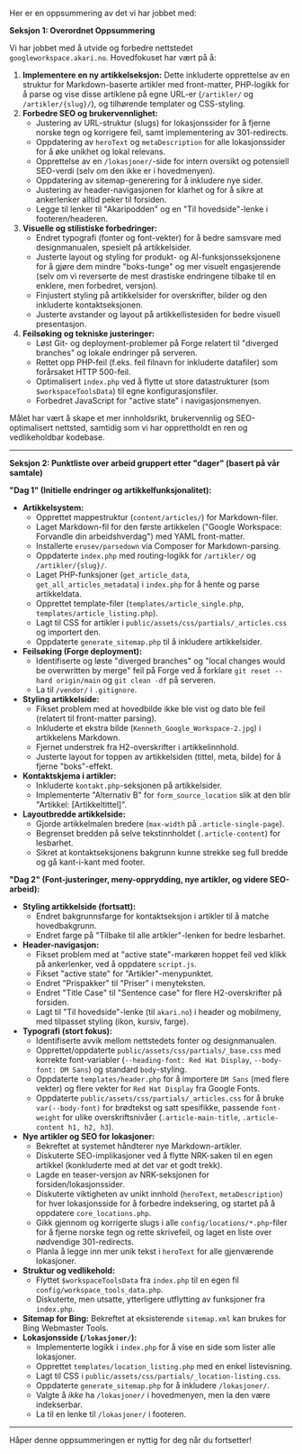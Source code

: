 Her er en oppsummering av det vi har jobbet med:

**Seksjon 1: Overordnet Oppsummering**

Vi har jobbet med å utvide og forbedre nettstedet `googleworkspace.akari.no`. Hovedfokuset har vært på å:

1.  **Implementere en ny artikkelseksjon:** Dette inkluderte opprettelse av en struktur for Markdown-baserte artikler med front-matter, PHP-logikk for å parse og vise disse artiklene på egne URL-er (`/artikler/` og `/artikler/{slug}/`), og tilhørende templater og CSS-styling.
2.  **Forbedre SEO og brukervennlighet:**
    *   Justering av URL-struktur (slugs) for lokasjonssider for å fjerne norske tegn og korrigere feil, samt implementering av 301-redirects.
    *   Oppdatering av `heroText` og `metaDescription` for alle lokasjonssider for å øke unikhet og lokal relevans.
    *   Opprettelse av en `/lokasjoner/`-side for intern oversikt og potensiell SEO-verdi (selv om den ikke er i hovedmenyen).
    *   Oppdatering av sitemap-generering for å inkludere nye sider.
    *   Justering av header-navigasjonen for klarhet og for å sikre at ankerlenker alltid peker til forsiden.
    *   Legge til lenker til "Akaripodden" og en "Til hovedside"-lenke i footeren/headeren.
3.  **Visuelle og stilistiske forbedringer:**
    *   Endret typografi (fonter og font-vekter) for å bedre samsvare med designmanualen, spesielt på artikkelsider.
    *   Justerte layout og styling for produkt- og AI-funksjonsseksjonene for å gjøre dem mindre "boks-tunge" og mer visuelt engasjerende (selv om vi reverserte de mest drastiske endringene tilbake til en enklere, men forbedret, versjon).
    *   Finjustert styling på artikkelsider for overskrifter, bilder og den inkluderte kontaktseksjonen.
    *   Justerte avstander og layout på artikkellistesiden for bedre visuell presentasjon.
4.  **Feilsøking og tekniske justeringer:**
    *   Løst Git- og deployment-problemer på Forge relatert til "diverged branches" og lokale endringer på serveren.
    *   Rettet opp PHP-feil (f.eks. feil filnavn for inkluderte datafiler) som forårsaket HTTP 500-feil.
    *   Optimalisert `index.php` ved å flytte ut store datastrukturer (som `$workspaceToolsData`) til egne konfigurasjonsfiler.
    *   Forbedret JavaScript for "active state" i navigasjonsmenyen.

Målet har vært å skape et mer innholdsrikt, brukervennlig og SEO-optimalisert nettsted, samtidig som vi har opprettholdt en ren og vedlikeholdbar kodebase.

---

**Seksjon 2: Punktliste over arbeid gruppert etter "dager" (basert på vår samtale)**

**"Dag 1" (Initielle endringer og artikkelfunksjonalitet):**

*   **Artikkelsystem:**
    *   Opprettet mappestruktur (`content/articles/`) for Markdown-filer.
    *   Laget Markdown-fil for den første artikkelen ("Google Workspace: Forvandle din arbeidshverdag") med YAML front-matter.
    *   Installerte `erusev/parsedown` via Composer for Markdown-parsing.
    *   Oppdaterte `index.php` med routing-logikk for `/artikler/` og `/artikler/{slug}/`.
    *   Laget PHP-funksjoner (`get_article_data`, `get_all_articles_metadata`) i `index.php` for å hente og parse artikkeldata.
    *   Opprettet template-filer (`templates/article_single.php`, `templates/article_listing.php`).
    *   Lagt til CSS for artikler i `public/assets/css/partials/_articles.css` og importert den.
    *   Oppdaterte `generate_sitemap.php` til å inkludere artikkelsider.
*   **Feilsøking (Forge deployment):**
    *   Identifiserte og løste "diverged branches" og "local changes would be overwritten by merge" feil på Forge ved å forklare `git reset --hard origin/main` og `git clean -df` på serveren.
    *   La til `/vendor/` i `.gitignore`.
*   **Styling artikkelside:**
    *   Fikset problem med at hovedbilde ikke ble vist og dato ble feil (relatert til front-matter parsing).
    *   Inkluderte et ekstra bilde (`Kenneth_Google_Workspace-2.jpg`) i artikkelens Markdown.
    *   Fjernet understrek fra H2-overskrifter i artikkelinnhold.
    *   Justerte layout for toppen av artikkelsiden (tittel, meta, bilde) for å fjerne "boks"-effekt.
*   **Kontaktskjema i artikler:**
    *   Inkluderte `kontakt.php`-seksjonen på artikkelsider.
    *   Implementerte "Alternativ B" for `form_source_location` slik at den blir "Artikkel: [Artikkeltittel]".
*   **Layoutbredde artikkelside:**
    *   Gjorde artikkelmalen bredere (`max-width` på `.article-single-page`).
    *   Begrenset bredden på selve tekstinnholdet (`.article-content`) for lesbarhet.
    *   Sikret at kontaktseksjonens bakgrunn kunne strekke seg full bredde og gå kant-i-kant med footer.

**"Dag 2" (Font-justeringer, meny-opprydding, nye artikler, og videre SEO-arbeid):**

*   **Styling artikkelside (fortsatt):**
    *   Endret bakgrunnsfarge for kontaktseksjon i artikler til å matche hovedbakgrunn.
    *   Endret farge på "Tilbake til alle artikler"-lenken for bedre lesbarhet.
*   **Header-navigasjon:**
    *   Fikset problem med at "active state"-markøren hoppet feil ved klikk på ankerlenker, ved å oppdatere `script.js`.
    *   Fikset "active state" for "Artikler"-menypunktet.
    *   Endret "Prispakker" til "Priser" i menyteksten.
    *   Endret "Title Case" til "Sentence case" for flere H2-overskrifter på forsiden.
    *   Lagt til "Til hovedside"-lenke (til `akari.no`) i header og mobilmeny, med tilpasset styling (ikon, kursiv, farge).
*   **Typografi (stort fokus):**
    *   Identifiserte avvik mellom nettstedets fonter og designmanualen.
    *   Opprettet/oppdaterte `public/assets/css/partials/_base.css` med korrekte font-variabler (`--heading-font: Red Hat Display`, `--body-font: DM Sans`) og standard `body`-styling.
    *   Oppdaterte `templates/header.php` for å importere `DM Sans` (med flere vekter) og flere vekter for `Red Hat Display` fra Google Fonts.
    *   Oppdaterte `public/assets/css/partials/_articles.css` for å bruke `var(--body-font)` for brødtekst og satt spesifikke, passende `font-weight` for ulike overskriftsnivåer (`.article-main-title`, `.article-content h1, h2, h3`).
*   **Nye artikler og SEO for lokasjoner:**
    *   Bekreftet at systemet håndterer nye Markdown-artikler.
    *   Diskuterte SEO-implikasjoner ved å flytte NRK-saken til en egen artikkel (konkluderte med at det var et godt trekk).
    *   Lagde en teaser-versjon av NRK-seksjonen for forsiden/lokasjonssider.
    *   Diskuterte viktigheten av unikt innhold (`heroText`, `metaDescription`) for hver lokasjonsside for å forbedre indeksering, og startet på å oppdatere `core_locations.php`.
    *   Gikk gjennom og korrigerte slugs i alle `config/locations/*.php`-filer for å fjerne norske tegn og rette skrivefeil, og laget en liste over nødvendige 301-redirects.
    *   Planla å legge inn mer unik tekst i `heroText` for alle gjenværende lokasjoner.
*   **Struktur og vedlikehold:**
    *   Flyttet `$workspaceToolsData` fra `index.php` til en egen fil `config/workspace_tools_data.php`.
    *   Diskuterte, men utsatte, ytterligere utflytting av funksjoner fra `index.php`.
*   **Sitemap for Bing:** Bekreftet at eksisterende `sitemap.xml` kan brukes for Bing Webmaster Tools.
*   **Lokasjonsside (`/lokasjoner/`):**
    *   Implementerte logikk i `index.php` for å vise en side som lister alle lokasjoner.
    *   Opprettet `templates/location_listing.php` med en enkel listevisning.
    *   Lagt til CSS i `public/assets/css/partials/_location-listing.css`.
    *   Oppdaterte `generate_sitemap.php` for å inkludere `/lokasjoner/`.
    *   Valgte å *ikke* ha `/lokasjoner/` i hovedmenyen, men la den være indekserbar.
    *   La til en lenke til `/lokasjoner/` i footeren.

---

Håper denne oppsummeringen er nyttig for deg når du fortsetter!
